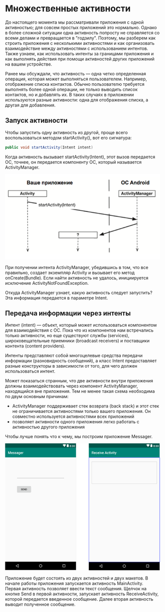 # Множественные активности
До настоящего момента мы рассматривали приложения с одной активностью; для совсем простых приложений это нормально. Однако в более сложной ситуации одна активность попросту не справляется со всеми делами и превращается в "годзилу". Поэтому, мы разберем как строить приложения с несколькими активностями и как организовать взаимодействие между активностями с использованием интентов. Также узнаем, как использовать интенты за границами приложения и как выполнять действия при помощи активностей других приложений на вашем устройстве.

Ранее мы обсуждали, что активность — одна четко определенная операция, которая может выполняться пользователем. Например, отображение списка контактов. Обычно пользователю требуется выполнять более одной операции, не только выводить список контактов, но и добавлять их. В таких случаях в приложении используются разные активности: одна для отображения списка, а другая для добавления.

## Запуск активности
Чтобы запустить одну активность из другой, проще всего воспользоваться методом startActivity(), вот его сигнатура:
```java
public void startActivity(Intent intent)
```
Когда активность вызывает startActivity(Intent), этот вызов передается ОС, точнее, он передается компоненту ОС, который называется ActivityManager.

![](assets/start-activity.png)

При получении интента Acti­vityManager, убедившись в том, что все правильно, создает экземпляр Activity и вызывает его метод onCreate(Bundle). Если найти активность не удалось, инициируется исключение ActivityNotFoundException. 

Откуда ActivityManager узнает, какую активность следует запустить? Эта информация передается в параметре Intent.

## Передача информации через интенты
Интент (intent) — объект, который может использоваться компонентом для взаимодействия с ОС. Пока что из компонентов нам встречались только активности, но еще существуют службы (services), широковещательные приемники (broadcast receivers) и поставщики контента (content providers).

Интенты представляют собой многоцелевые средства передачи информации (разновидность сообщений), а класс Intent предоставляет разные конструкторы в зависимости от того, для чего должен использоваться интент.

Может показаться странным, что две активности внутри приложения должны взаимодействовать через компонент ActivityManager, находящийся вне приложения. Тем не менее такая схема необходима по двум основным причинам:
- ActivityManager поддерживает стек возврата (back stack) и этот стек не ограничивается активностями только вашего приложения. Он совместно используется активностями всех приложений
- позволяет активности одного приложения легко работать с активностью другого приложения

Чтобы лучше понять что к чему, мы построим приложение Messager.

![](assets/messager.png)

Приложение будет состоять из двух активностей и двух макетов.
В начале работы приложения запускается активность MainActivity. Первая активность позволяет ввести текст сообщения. Щелчок на кнопке Send в первой активно­сти, запускает активность ReceiveActivity, которой передается введенное сообщение. Далее вторая активность выводит полученное сообщение.
